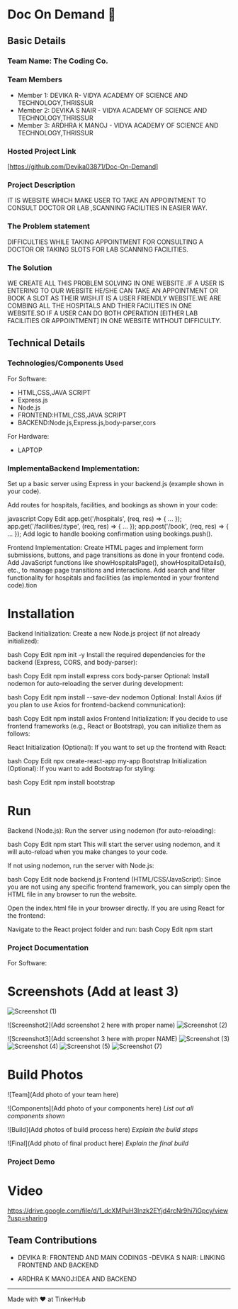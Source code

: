 # Doc On Demand 🎯


## Basic Details
### Team Name: The Coding Co.


### Team Members
- Member 1: DEVIKA R- VIDYA ACADEMY OF SCIENCE AND TECHNOLOGY,THRISSUR
- Member 2: DEVIKA S NAIR - VIDYA ACADEMY OF SCIENCE AND TECHNOLOGY,THRISSUR
- Member 3: ARDHRA K MANOJ - VIDYA ACADEMY OF SCIENCE AND TECHNOLOGY,THRISSUR

### Hosted Project Link
[https://github.com/Devika03871/Doc-On-Demand]

### Project Description
IT IS WEBSITE WHICH MAKE USER TO  TAKE AN APPOINTMENT TO CONSULT DOCTOR OR LAB ,SCANNING FACILITIES IN EASIER WAY.
### The Problem statement
DIFFICULTIES WHILE TAKING APPOINTMENT FOR CONSULTING A DOCTOR OR TAKING SLOTS FOR LAB SCANNING FACILITIES.

### The Solution
WE CREATE ALL THIS PROBLEM SOLVING IN ONE WEBSITE .IF A USER IS ENTERING TO OUR WEBSITE HE/SHE CAN TAKE AN APPOINTMENT OR BOOK A SLOT AS THEIR WISH.IT IS A USER FRIENDLY WEBSITE.WE ARE COMBING ALL THE HOSPITALS AND THIER FACILITIES IN ONE WEBSITE.SO IF A USER CAN DO BOTH OPERATION [EITHER LAB FACILITIES OR APPOINTMENT] IN ONE WEBSITE WITHOUT DIFFICULTY.

## Technical Details
### Technologies/Components Used
For Software:
- HTML,CSS,JAVA SCRIPT
- Express.js
- Node.js
- FRONTEND:HTML,CSS,JAVA SCRIPT
- BACKEND:Node.js,Express.js,body-parser,cors

For Hardware:
- LAPTOP


### ImplementaBackend Implementation:
Set up a basic server using Express in your backend.js (example shown in your code).

Add routes for hospitals, facilities, and bookings as shown in your code:

javascript
Copy
Edit
app.get('/hospitals', (req, res) => { ... });
app.get('/facilities/:type', (req, res) => { ... });
app.post('/book', (req, res) => { ... });
Add logic to handle booking confirmation using bookings.push().

Frontend Implementation:
Create HTML pages and implement form submissions, buttons, and page transitions as done in your frontend code.
Add JavaScript functions like showHospitalsPage(), showHospitalDetails(), etc., to manage page transitions and interactions.
Add search and filter functionality for hospitals and facilities (as implemented in your frontend code).tion

# Installation
Backend Initialization:
Create a new Node.js project (if not already initialized):

bash
Copy
Edit
npm init -y
Install the required dependencies for the backend (Express, CORS, and body-parser):

bash
Copy
Edit
npm install express cors body-parser
Optional: Install nodemon for auto-reloading the server during development:

bash
Copy
Edit
npm install --save-dev nodemon
Optional: Install Axios (if you plan to use Axios for frontend-backend communication):

bash
Copy
Edit
npm install axios
Frontend Initialization:
If you decide to use frontend frameworks (e.g., React or Bootstrap), you can initialize them as follows:

React Initialization (Optional): If you want to set up the frontend with React:

bash
Copy
Edit
npx create-react-app my-app
Bootstrap Initialization (Optional): If you want to add Bootstrap for styling:

bash
Copy
Edit
npm install bootstrap

# Run
Backend (Node.js):
Run the server using nodemon (for auto-reloading):

bash
Copy
Edit
npm start
This will start the server using nodemon, and it will auto-reload when you make changes to your code.

If not using nodemon, run the server with Node.js:

bash
Copy
Edit
node backend.js
Frontend (HTML/CSS/JavaScript):
Since you are not using any specific frontend framework, you can simply open the HTML file in any browser to run the website.

Open the index.html file in your browser directly.
If you are using React for the frontend:

Navigate to the React project folder and run:
bash
Copy
Edit
npm start

### Project Documentation
For Software:

# Screenshots (Add at least 3)
![Screenshot (1)](https://github.com/user-attachments/assets/105883a8-cb40-4cc6-a56e-11dda30ee47e)


![Screenshot2](Add screenshot 2 here with proper name)
![Screenshot (2)](https://github.com/user-attachments/assets/ab468d59-432d-4fe8-b325-96ed1b7875f1)


![Screenshot3](Add screenshot 3 here with proper NAME)
![Screenshot (3)](https://github.com/user-attachments/assets/1ee2412d-6b2e-4745-ab51-1973ff3529b1)
![Screenshot (4)](https://github.com/user-attachments/assets/42d40480-02d3-42f1-9ea9-34a5844a698c)
![Screenshot (5)](https://github.com/user-attachments/assets/98244826-e85e-47d8-8c4c-3c18122e8fef)
![Screenshot (7)](https://github.com/user-attachments/assets/572217cb-1da4-4ad2-8103-5423af173a5a)





# Build Photos
![Team](Add photo of your team here)


![Components](Add photo of your components here)
*List out all components shown*

![Build](Add photos of build process here)
*Explain the build steps*

![Final](Add photo of final product here)
*Explain the final build*

### Project Demo
# Video
https://drive.google.com/file/d/1_dcXMPuH3Inzk2EYjd4rcNr9hi7iGpcy/view?usp=sharing




## Team Contributions
- DEVIKA R: FRONTEND AND MAIN CODINGS
 -DEVIKA S NAIR: LINKING FRONTEND AND BACKEND

- ARDHRA K MANOJ:IDEA AND BACKEND

---
Made with ❤️ at TinkerHub
